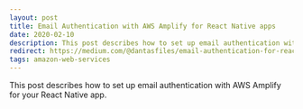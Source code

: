 ```yaml
---
layout: post
title: Email Authentication with AWS Amplify for React Native apps
date: 2020-02-10
description: This post describes how to set up email authentication with AWS Amplify for your React Native app.
redirect: https://medium.com/@dantasfiles/email-authentication-for-react-native-apps-with-aws-amplify-4c1590e9d63d
tags: amazon-web-services
---
```


This post describes how to set up email authentication with AWS Amplify for your React Native app.
